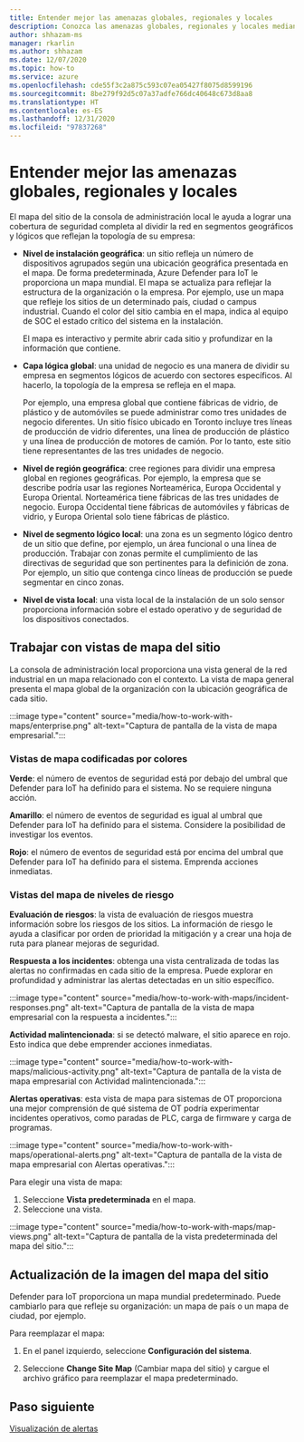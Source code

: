 ```yaml
---
title: Entender mejor las amenazas globales, regionales y locales
description: Conozca las amenazas globales, regionales y locales mediante el mapa del sitio de la consola de administración local.
author: shhazam-ms
manager: rkarlin
ms.author: shhazam
ms.date: 12/07/2020
ms.topic: how-to
ms.service: azure
ms.openlocfilehash: cde55f3c2a875c593c07ea05427f8075d8599196
ms.sourcegitcommit: 8be279f92d5c07a37adfe766dc40648c673d8aa8
ms.translationtype: HT
ms.contentlocale: es-ES
ms.lasthandoff: 12/31/2020
ms.locfileid: "97837268"
---
```

# <a name="gain-insight-into-global-regional-and-local-threats"></a>Entender mejor las amenazas globales, regionales y locales

El mapa del sitio de la consola de administración local le ayuda a lograr una cobertura de seguridad completa al dividir la red en segmentos geográficos y lógicos que reflejan la topología de su empresa:

- **Nivel de instalación geográfica**: un sitio refleja un número de dispositivos agrupados según una ubicación geográfica presentada en el mapa. De forma predeterminada, Azure Defender para IoT le proporciona un mapa mundial. El mapa se actualiza para reflejar la estructura de la organización o la empresa. Por ejemplo, use un mapa que refleje los sitios de un determinado país, ciudad o campus industrial. Cuando el color del sitio cambia en el mapa, indica al equipo de SOC el estado crítico del sistema en la instalación.

  El mapa es interactivo y permite abrir cada sitio y profundizar en la información que contiene.

- **Capa lógica global**: una unidad de negocio es una manera de dividir su empresa en segmentos lógicos de acuerdo con sectores específicos. Al hacerlo, la topología de la empresa se refleja en el mapa.

  Por ejemplo, una empresa global que contiene fábricas de vidrio, de plástico y de automóviles se puede administrar como tres unidades de negocio diferentes. Un sitio físico ubicado en Toronto incluye tres líneas de producción de vidrio diferentes, una línea de producción de plástico y una línea de producción de motores de camión. Por lo tanto, este sitio tiene representantes de las tres unidades de negocio.

- **Nivel de región geográfica**: cree regiones para dividir una empresa global en regiones geográficas. Por ejemplo, la empresa que se describe podría usar las regiones Norteamérica, Europa Occidental y Europa Oriental. Norteamérica tiene fábricas de las tres unidades de negocio. Europa Occidental tiene fábricas de automóviles y fábricas de vidrio, y Europa Oriental solo tiene fábricas de plástico.

- **Nivel de segmento lógico local**: una zona es un segmento lógico dentro de un sitio que define, por ejemplo, un área funcional o una línea de producción. Trabajar con zonas permite el cumplimiento de las directivas de seguridad que son pertinentes para la definición de zona. Por ejemplo, un sitio que contenga cinco líneas de producción se puede segmentar en cinco zonas.

- **Nivel de vista local**: una vista local de la instalación de un solo sensor proporciona información sobre el estado operativo y de seguridad de los dispositivos conectados.

## <a name="work-with-site-map-views"></a>Trabajar con vistas de mapa del sitio

La consola de administración local proporciona una vista general de la red industrial en un mapa relacionado con el contexto. La vista de mapa general presenta el mapa global de la organización con la ubicación geográfica de cada sitio.

:::image type="content" source="media/how-to-work-with-maps/enterprise.png" alt-text="Captura de pantalla de la vista de mapa empresarial.":::

### <a name="color-coded-map-views"></a>Vistas de mapa codificadas por colores

**Verde**: el número de eventos de seguridad está por debajo del umbral que Defender para IoT ha definido para el sistema. No se requiere ninguna acción.

**Amarillo**: el número de eventos de seguridad es igual al umbral que Defender para IoT ha definido para el sistema. Considere la posibilidad de investigar los eventos.  

**Rojo**: el número de eventos de seguridad está por encima del umbral que Defender para IoT ha definido para el sistema. Emprenda acciones inmediatas.

### <a name="risk-level-map-views"></a>Vistas del mapa de niveles de riesgo

**Evaluación de riesgos**: la vista de evaluación de riesgos muestra información sobre los riesgos de los sitios. La información de riesgo le ayuda a clasificar por orden de prioridad la mitigación y a crear una hoja de ruta para planear mejoras de seguridad.

**Respuesta a los incidentes**: obtenga una vista centralizada de todas las alertas no confirmadas en cada sitio de la empresa. Puede explorar en profundidad y administrar las alertas detectadas en un sitio específico.

:::image type="content" source="media/how-to-work-with-maps/incident-responses.png" alt-text="Captura de pantalla de la vista de mapa empresarial con la respuesta a incidentes.":::

**Actividad malintencionada**: si se detectó malware, el sitio aparece en rojo. Esto indica que debe emprender acciones inmediatas.

:::image type="content" source="media/how-to-work-with-maps/malicious-activity.png" alt-text="Captura de pantalla de la vista de mapa empresarial con Actividad malintencionada.":::

**Alertas operativas**: esta vista de mapa para sistemas de OT proporciona una mejor comprensión de qué sistema de OT podría experimentar incidentes operativos, como paradas de PLC, carga de firmware y carga de programas.

:::image type="content" source="media/how-to-work-with-maps/operational-alerts.png" alt-text="Captura de pantalla de la vista de mapa empresarial con Alertas operativas.":::

Para elegir una vista de mapa:

1. Seleccione **Vista predeterminada** en el mapa.
2. Seleccione una vista.

:::image type="content" source="media/how-to-work-with-maps/map-views.png" alt-text="Captura de pantalla de la vista predeterminada del mapa del sitio.":::

## <a name="update-the-site-map-image"></a>Actualización de la imagen del mapa del sitio

Defender para IoT proporciona un mapa mundial predeterminado. Puede cambiarlo para que refleje su organización: un mapa de país o un mapa de ciudad, por ejemplo. 

Para reemplazar el mapa:

1. En el panel izquierdo, seleccione **Configuración del sistema**.

2. Seleccione **Change Site Map** (Cambiar mapa del sitio) y cargue el archivo gráfico para reemplazar el mapa predeterminado.

## <a name="next-step"></a>Paso siguiente

[Visualización de alertas](how-to-view-alerts.md)
